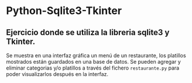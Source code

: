 # Python-Sqlite3-Tkinter
## Ejercicio donde se utiliza la libreria sqlite3 y Tkinter. 
Se muestra en una interfaz gráfica un menú de un restaurante, los platillos mostrados están guardados en una base de datos.
Se pueden agregar y eliminar categorias y/o platillos a través del fichero `restaurante.py` para poder visualizarlos después en la interfaz.
